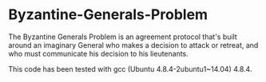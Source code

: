 # Byzantine-Generals-Problem
The Byzantine Generals Problem is an agreement protocol that's built around an imaginary General who makes a decision to attack or retreat, and who must communicate his decision to his lieutenants.

This code has been tested with gcc (Ubuntu 4.8.4-2ubuntu1~14.04) 4.8.4.

